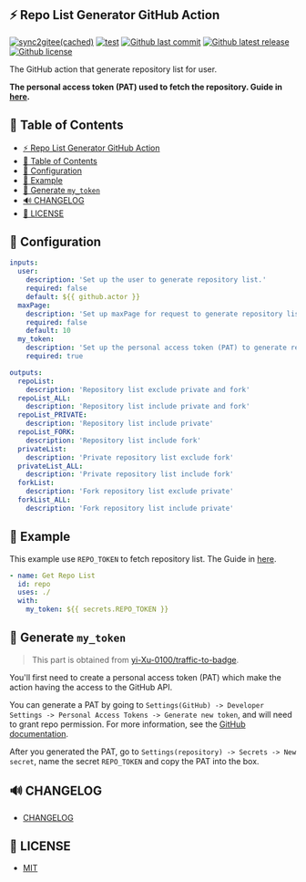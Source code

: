 ## ⚡️ Repo List Generator GitHub Action

[![sync2gitee(cached)](<https://github.com/yi-Xu-0100/repo-list-generator/workflows/sync2gitee(cached)/badge.svg>)](https://github.com/yi-Xu-0100/repo-list-generator/actions?query=workflow%3Async2gitee%28cached%29)
[![test](https://github.com/yi-Xu-0100/repo-list-generator/workflows/test/badge.svg)](https://github.com/yi-Xu-0100/repo-list-generator/actions?query=workflow%3Atest)
[![Github last commit](https://img.shields.io/github/last-commit/yi-Xu-0100/repo-list-generator)](https://github.com/yi-Xu-0100/repo-list-generator)
[![Github latest release](https://img.shields.io/github/v/release/yi-Xu-0100/repo-list-generator)](https://github.com/yi-Xu-0100/repo-list-generator/releases)
[![Github license](https://img.shields.io/github/license/yi-Xu-0100/repo-list-generator)](./LICENSE)

The GitHub action that generate repository list for user.

**The personal access token (PAT) used to fetch the repository. Guide in [here](#-generate-my_token).**

## 🎨 Table of Contents

- [⚡️ Repo List Generator GitHub Action](#️-repo-list-generator-github-action)
- [🎨 Table of Contents](#-table-of-contents)
- [🚀 Configuration](#-configuration)
- [📝 Example](#-example)
- [🙈 Generate `my_token`](#-generate-my_token)
- [🔊 CHANGELOG](#-changelog)
- [📄 LICENSE](#-license)

## 🚀 Configuration

```yml
inputs:
  user:
    description: 'Set up the user to generate repository list.'
    required: false
    default: ${{ github.actor }}
  maxPage:
    description: 'Set up maxPage for request to generate repository list.(default 100 repository per page.)'
    required: false
    default: 10
  my_token:
    description: 'Set up the personal access token (PAT) to generate repository list for user.'
    required: true

outputs:
  repoList:
    description: 'Repository list exclude private and fork'
  repoList_ALL:
    description: 'Repository list include private and fork'
  repoList_PRIVATE:
    description: 'Repository list include private'
  repoList_FORK:
    description: 'Repository list include fork'
  privateList:
    description: 'Private repository list exclude fork'
  privateList_ALL:
    description: 'Private repository list include fork'
  forkList:
    description: 'Fork repository list exclude private'
  forkList_ALL:
    description: 'Fork repository list include private'
```

## 📝 Example

This example use `REPO_TOKEN` to fetch repository list. The Guide in [here](#-generate-my_token).

```yml
- name: Get Repo List
  id: repo
  uses: ./
  with:
    my_token: ${{ secrets.REPO_TOKEN }}
```

## 🙈 Generate `my_token`

> This part is obtained from [yi-Xu-0100/traffic-to-badge](https://github.com/yi-Xu-0100/traffic-to-badge#-generate-my_token).

You'll first need to create a personal access token (PAT) which make the action having the access to the GitHub API.

You can generate a PAT by going to `Settings(GitHub) -> Developer Settings -> Personal Access Tokens -> Generate new token`, and will need to grant repo permission. For more information, see the [GitHub documentation](https://docs.github.com/en/github/authenticating-to-github/creating-a-personal-access-token).

After you generated the PAT, go to `Settings(repository) -> Secrets -> New secret`, name the secret `REPO_TOKEN` and copy the PAT into the box.

## 🔊 CHANGELOG

- [CHANGELOG](./CHANGELOG.md)

## 📄 LICENSE

- [MIT](./LICENSE)
